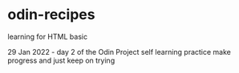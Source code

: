 # odin-recipes
learning for HTML basic 

29 Jan 2022 - day 2 of the Odin Project self learning 
practice make progress and just keep on trying
